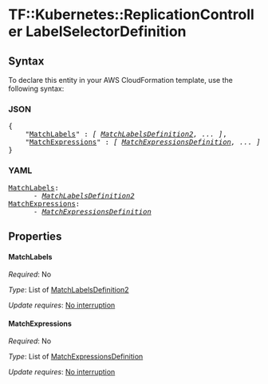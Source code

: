 # TF::Kubernetes::ReplicationController LabelSelectorDefinition

## Syntax

To declare this entity in your AWS CloudFormation template, use the following syntax:

### JSON

<pre>
{
    "<a href="#matchlabels" title="MatchLabels">MatchLabels</a>" : <i>[ <a href="matchlabelsdefinition2.md">MatchLabelsDefinition2</a>, ... ]</i>,
    "<a href="#matchexpressions" title="MatchExpressions">MatchExpressions</a>" : <i>[ <a href="matchexpressionsdefinition.md">MatchExpressionsDefinition</a>, ... ]</i>
}
</pre>

### YAML

<pre>
<a href="#matchlabels" title="MatchLabels">MatchLabels</a>: <i>
      - <a href="matchlabelsdefinition2.md">MatchLabelsDefinition2</a></i>
<a href="#matchexpressions" title="MatchExpressions">MatchExpressions</a>: <i>
      - <a href="matchexpressionsdefinition.md">MatchExpressionsDefinition</a></i>
</pre>

## Properties

#### MatchLabels

_Required_: No

_Type_: List of <a href="matchlabelsdefinition2.md">MatchLabelsDefinition2</a>

_Update requires_: [No interruption](https://docs.aws.amazon.com/AWSCloudFormation/latest/UserGuide/using-cfn-updating-stacks-update-behaviors.html#update-no-interrupt)

#### MatchExpressions

_Required_: No

_Type_: List of <a href="matchexpressionsdefinition.md">MatchExpressionsDefinition</a>

_Update requires_: [No interruption](https://docs.aws.amazon.com/AWSCloudFormation/latest/UserGuide/using-cfn-updating-stacks-update-behaviors.html#update-no-interrupt)

